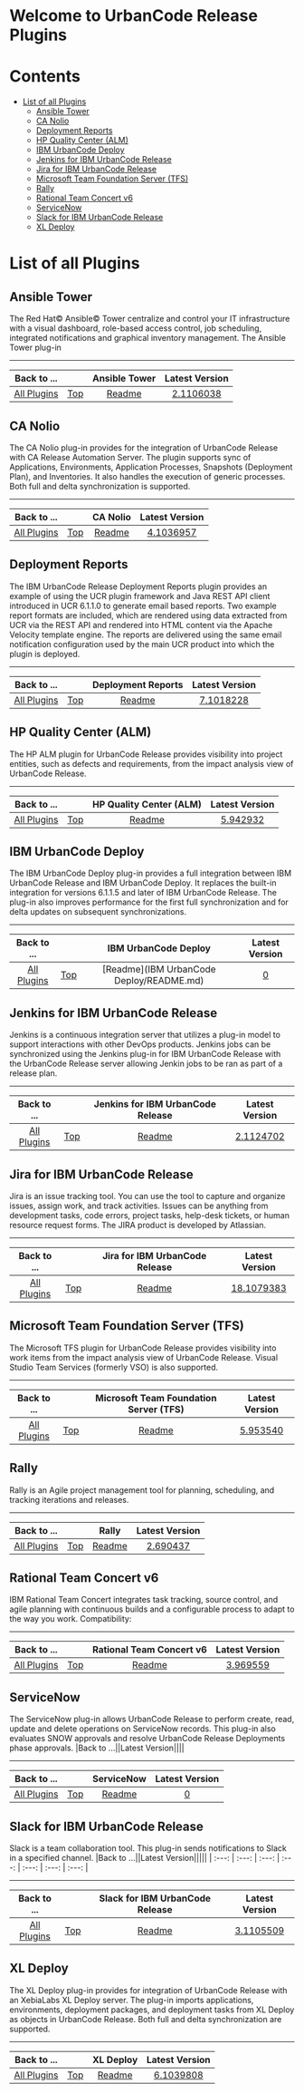 
Welcome to UrbanCode Release Plugins
====================================

Contents
========

* [List of all Plugins](#list-of-all-plugins)
	* [Ansible Tower](#ansible-tower)
	* [CA Nolio](#ca-nolio)
	* [Deployment Reports](#deployment-reports)
	* [HP Quality Center (ALM)](#hp-quality-center-alm)
	* [IBM UrbanCode Deploy](#ibm-urbancode-deploy)
	* [Jenkins for IBM UrbanCode Release](#jenkins-for-ibm-urbancode-release)
	* [Jira for IBM UrbanCode Release](#jira-for-ibm-urbancode-release)
	* [Microsoft Team Foundation Server (TFS)](#microsoft-team-foundation-server-tfs)
	* [Rally](#rally)
	* [Rational Team Concert v6](#rational-team-concert-v6)
	* [ServiceNow](#servicenow)
	* [Slack for IBM UrbanCode Release](#slack-for-ibm-urbancode-release)
	* [XL Deploy](#xl-deploy)

# List of all Plugins

## Ansible Tower


The Red Hat© Ansible© Tower centralize and control your IT infrastructure with a visual dashboard, role-based access 
control, job scheduling, integrated notifications and graphical inventory management.   The Ansible Tower plug-in

---
  
|Back to ...||Ansible Tower |Latest Version|
| :---: | :---: | :---: | :---: |
|[All Plugins](../index.md)|[Top](#contents)|[Readme](ucr-plugin-ansible/README.md)|[2.1106038](https://raw.githubusercontent.com/UrbanCode/IBM-UCR-PLUGINS/main/files/ucr-plugin-ansible/ucr-plugin-ansible-tower-2.1106038.zip)|

## CA Nolio


The CA Nolio plug-in provides for the integration of UrbanCode Release with CA Release Automation Server. The plugin 
supports sync of Applications, Environments, Application Processes, Snapshots (Deployment Plan), and Inventories. It 
also handles the execution of generic processes. Both full and delta synchronization is supported.  

---
  
|Back to ...||CA Nolio |Latest Version|
| :---: | :---: | :---: | :---: |
|[All Plugins](../index.md)|[Top](#contents)|[Readme](ucr-plugin-nolio/README.md)|[4.1036957](https://raw.githubusercontent.com/UrbanCode/IBM-UCR-PLUGINS/main/files/ucr-plugin-nolio/ucr-plugin-nolio-4.1036957.zip)|

## Deployment Reports


The IBM UrbanCode Release Deployment Reports plugin provides an example of using the UCR plugin framework and Java REST 
API client introduced in UCR 6.1.1.0 to generate email based reports. Two example report formats are included, which are
  rendered using data extracted from UCR via the REST API and rendered into HTML content via the Apache Velocity 
template  engine. The reports are delivered using the same email notification configuration used by the main UCR product
 into which the plugin is deployed.

---
  
|Back to ...||Deployment Reports |Latest Version|
| :---: | :---: | :---: | :---: |
|[All Plugins](../index.md)|[Top](#contents)|[Readme](DeployReport/README.md)|[7.1018228](https://raw.githubusercontent.com/UrbanCode/IBM-UCR-PLUGINS/main/files/DeployReport/ucr-plugin-deployment-reports-7.1018228.zip)|

## HP Quality Center (ALM)


The HP ALM plugin for UrbanCode Release provides visibility into project entities, such as defects and requirements, 
from the impact analysis view of UrbanCode Release.   

---
  
|Back to ...||HP Quality Center (ALM) |Latest Version|
| :---: | :---: | :---: | :---: |
|[All Plugins](../index.md)|[Top](#contents)|[Readme](ucr-plugin-hp-alm/README.md)|[5.942932](https://raw.githubusercontent.com/UrbanCode/IBM-UCR-PLUGINS/main/files/ucr-plugin-hp-alm/HP-ALM-5.942932.zip)|

## IBM UrbanCode Deploy


The IBM UrbanCode Deploy plug-in provides a full integration between IBM UrbanCode Release and IBM UrbanCode Deploy. It 
replaces the built-in integration for versions 6.1.1.5 and later of IBM UrbanCode Release. The plug-in also improves 
performance for the first full synchronization and for delta updates on subsequent synchronizations.  

---
  
|Back to ...||IBM UrbanCode Deploy |Latest Version|
| :---: | :---: | :---: | :---: |
|[All Plugins](../index.md)|[Top](#contents)|[Readme](IBM UrbanCode Deploy/README.md)|[0]()|

## Jenkins for IBM UrbanCode Release


Jenkins is a continuous integration server that utilizes a plug-in model to support interactions with other DevOps 
products. Jenkins jobs can be synchronized using the Jenkins plug-in for IBM UrbanCode Release with the UrbanCode 
Release server allowing Jenkin jobs to be ran as part of a release plan.  

---
  
|Back to ...||Jenkins for IBM UrbanCode Release |Latest Version|
| :---: | :---: | :---: | :---: |
|[All Plugins](../index.md)|[Top](#contents)|[Readme](ucr-jenkins-ci/README.md)|[2.1124702](https://raw.githubusercontent.com/UrbanCode/IBM-UCR-PLUGINS/main/files/ucr-jenkins-ci/plugins-ucr-jenkins-ci-2.1124702.zip)|

## Jira for IBM UrbanCode Release


Jira is an issue tracking tool. You can use the tool to capture and organize issues, assign work, and track activities. 
Issues can be anything from development tasks, code errors, project tasks, help-desk tickets, or human resource request 
forms. The JIRA product is developed by Atlassian.  

---
  
|Back to ...||Jira for IBM UrbanCode Release |Latest Version|
| :---: | :---: | :---: | :---: |
|[All Plugins](../index.md)|[Top](#contents)|[Readme](ucr-plugin-jira/README.md)|[18.1079383](https://raw.githubusercontent.com/UrbanCode/IBM-UCR-PLUGINS/main/files/ucr-plugin-jira/ucr-plugin-jira-18.1079383.zip)|

## Microsoft Team Foundation Server (TFS)


The Microsoft TFS plugin for UrbanCode Release provides visibility into work items from the impact analysis view of 
UrbanCode Release. Visual Studio Team Services (formerly VSO) is also supported.   

---
  
|Back to ...||Microsoft Team Foundation Server (TFS) |Latest Version|
| :---: | :---: | :---: | :---: |
|[All Plugins](../index.md)|[Top](#contents)|[Readme](ucr-plugin-tfs/README.md)|[5.953540](https://raw.githubusercontent.com/UrbanCode/IBM-UCR-PLUGINS/main/files/ucr-plugin-tfs/ucr-plugin-tfs-5.953540.zip)|

## Rally


Rally is an Agile project management tool for planning, scheduling, and tracking iterations and releases.    

---
  
|Back to ...||Rally |Latest Version|
| :---: | :---: | :---: | :---: |
|[All Plugins](../index.md)|[Top](#contents)|[Readme](Rally/README.md)|[2.690437](https://raw.githubusercontent.com/UrbanCode/IBM-UCR-PLUGINS/main/files/Rally/ucr-plugin-rally-2.690437.zip)|

## Rational Team Concert v6


IBM Rational Team Concert integrates task tracking, source control, and agile planning with continuous builds and a 
configurable process to adapt to the way you work.   Compatibility:

---
  
|Back to ...||Rational Team Concert v6 |Latest Version|
| :---: | :---: | :---: | :---: |
|[All Plugins](../index.md)|[Top](#contents)|[Readme](RTC/README.md)|[3.969559](https://raw.githubusercontent.com/UrbanCode/IBM-UCR-PLUGINS/main/files/RTC/ucr-plugin-rtc-3.969559.zip)|

## ServiceNow


The ServiceNow plug-in allows UrbanCode Release to perform create, read, update and delete operations on ServiceNow 
records. This plug-in also evaluates SNOW approvals and resolve UrbanCode Release Deployments phase approvals.   |Back 
to ...||Latest Version||||

---
  
|Back to ...||ServiceNow |Latest Version|
| :---: | :---: | :---: | :---: |
|[All Plugins](../index.md)|[Top](#contents)|[Readme](ServiceNow/README.md)|[0]()|

## Slack for IBM UrbanCode Release


Slack is a team collaboration tool. This plug-in sends notifications to Slack in a specified channel.   |Back to 
...||Latest Version||||| | :---: | :---: | :---: | :---: | :---: | :---: | :---: |

---
  
|Back to ...||Slack for IBM UrbanCode Release |Latest Version|
| :---: | :---: | :---: | :---: |
|[All Plugins](../index.md)|[Top](#contents)|[Readme](ucr-plugin-slack/README.md)|[3.1105509](https://raw.githubusercontent.com/UrbanCode/IBM-UCR-PLUGINS/main/files/ucr-plugin-slack/ucr-plugin-slack-3.1105509.zip)|

## XL Deploy


The XL Deploy plug-in provides for integration of UrbanCode Release with an XebiaLabs XL Deploy server. The plug-in 
imports applications, environments, deployment packages, and deployment tasks from XL Deploy as objects in UrbanCode 
Release. Both full and delta synchronization are supported.  

---
  
|Back to ...||XL Deploy |Latest Version|
| :---: | :---: | :---: | :---: |
|[All Plugins](../index.md)|[Top](#contents)|[Readme](ucr-xl-deploy/README.md)|[6.1039808](https://raw.githubusercontent.com/UrbanCode/IBM-UCR-PLUGINS/main/files/ucr-xl-deploy/plugins-ucr-xl-deploy-6.1039808.zip)|
